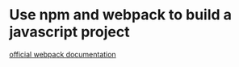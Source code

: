 # Use npm and webpack to build a javascript project

[official webpack documentation](https://webpack.js.org/guides/getting-started/)